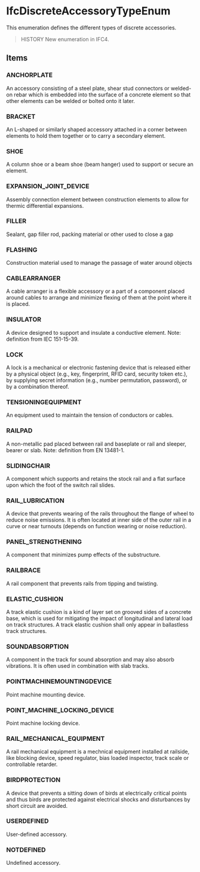 # IfcDiscreteAccessoryTypeEnum

This enumeration defines the different types of discrete accessories.

> HISTORY  New enumeration in IFC4.

## Items

### ANCHORPLATE
An accessory consisting of a steel plate, shear stud connectors or welded-on rebar which is embedded into the surface of a concrete element so that other elements can be welded or bolted onto it later.

### BRACKET
An L-shaped or similarly shaped accessory attached in a corner between elements to hold them together or to carry a secondary element.

### SHOE
A column shoe or a beam shoe (beam hanger) used to support or secure an element.

### EXPANSION_JOINT_DEVICE
Assembly connection element between construction elements to allow for thermic differential expansions.

### FILLER
Sealant, gap filler rod, packing material or other used to close a gap

### FLASHING
Construction material used to manage the passage of water around objects

### CABLEARRANGER
A cable arranger is a flexible accessory or a part of a component placed around cables to arrange and minimize flexing of them at the point where it is placed.

### INSULATOR
A device designed to support and insulate a conductive element.
Note: definition from IEC 151-15-39.

### LOCK
A lock is a mechanical or electronic fastening device that is released either by a physical object (e.g., key, fingerprint, RFID card, security token etc.), by supplying secret information (e.g., number permutation, password), or by a combination thereof.

### TENSIONINGEQUIPMENT
An equipment used to maintain the tension of conductors or cables.

### RAILPAD
A non-metallic pad placed between rail and baseplate or rail and sleeper, bearer or slab.
Note: definition from EN 13481-1.

### SLIDINGCHAIR
A component which supports and retains the stock rail and a flat surface upon which the foot of the switch rail slides.

### RAIL_LUBRICATION
A device that prevents wearing of the rails throughout the flange of wheel to reduce noise emissions. It is often located at inner side of the outer rail in a curve or near turnouts (depends on function wearing or noise reduction).

### PANEL_STRENGTHENING
A component that minimizes pump effects of the substructure.

### RAILBRACE
A rail component that prevents rails from tipping and twisting.

### ELASTIC_CUSHION
A track elastic cushion is a kind of layer set on grooved sides of a concrete base, which is used for mitigating the impact of longitudinal and lateral load on track structures. A track elastic cushion shall only appear in ballastless track structures.

### SOUNDABSORPTION
A component in the track for sound absorption and may also absorb vibrations. It is often used in combination with slab tracks.

### POINTMACHINEMOUNTINGDEVICE
Point machine mounting device.

### POINT_MACHINE_LOCKING_DEVICE
Point machine locking device.

### RAIL_MECHANICAL_EQUIPMENT
A rail mechanical equipment is a mechnical equipment installed at railside, like blocking device, speed regulator, bias loaded inspector, track scale or controllable retarder.

### BIRDPROTECTION
A device that prevents a sitting down of birds at electrically critical points and thus birds are protected against electrical shocks and disturbances by short circuit are avoided.

### USERDEFINED
User-defined accessory.

### NOTDEFINED
Undefined accessory.
